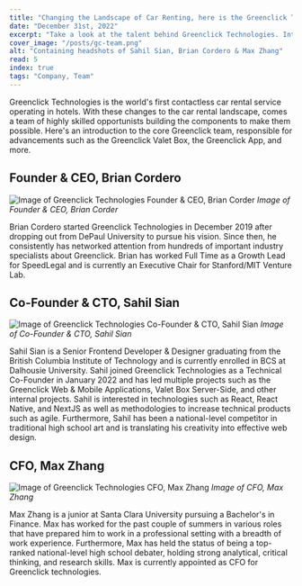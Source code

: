 ```yaml
---
title: "Changing the Landscape of Car Renting, here is the Greenclick Technologies Team."
date: "December 31st, 2022"
excerpt: "Take a look at the talent behind Greenclick Technologies. Introductions to the opportunists behind the worlds 24/7 car rental solution in hotels."
cover_image: "/posts/gc-team.png"
alt: "Containing headshots of Sahil Sian, Brian Cordero & Max Zhang"
read: 5
index: true
tags: "Company, Team"
---
```


Greenclick Technologies is the world's first contactless car rental service operating in hotels. With these changes to the car rental landscape, comes a team of highly skilled opportunists building the components to make them possible. Here's an introduction to the core Greenclick team, responsible for advancements such as the Greenclick Valet Box, the Greenclick App, and more.

## Founder & CEO, Brian Cordero

![Image of Greenclick Technologies Founder & CEO, Brian Corder](/brian.png)
*Image of Founder & CEO, Brian Corder*

Brian Cordero started Greenclick Technologies in December 2019 after dropping out from DePaul University to pursue his vision. Since then, he consistently has networked attention from hundreds of important industry specialists about Greenclick. Brian has worked Full Time as a Growth Lead for SpeedLegal and is currently an Executive Chair for Stanford/MIT Venture Lab.

## Co-Founder & CTO, Sahil Sian

![Image of Greenclick Technologies Co-Founder & CTO, Sahil Sian](/sahil.png)
*Image of Co-Founder & CTO, Sahil Sian*

Sahil Sian is a Senior Frontend Developer & Designer graduating from the British Columbia Institute of Technology and is currently enrolled in BCS at Dalhousie University. Sahil joined Greenclick Technologies as a Technical Co-Founder in January 2022 and has led multiple projects such as the Greenclick Web & Mobile Applications, Valet Box Server-Side, and other internal projects. Sahil is interested in technologies such as React, React Native, and NextJS as well as methodologies to increase technical products such as agile. Furthermore, Sahil has been a national-level competitor in traditional high school art and is translating his creativity into effective web design.

## CFO, Max Zhang

![Image of Greenclick Technologies CFO, Max Zhang](/max.jpg)
*Image of CFO, Max Zhang*

Max Zhang is a junior at Santa Clara University pursuing a Bachelor's in Finance. Max has worked for the past couple of summers in various roles that have prepared him to work in a professional setting with a breadth of work experience. Furthermore, Max has held the status of being a top-ranked national-level high school debater, holding strong analytical, critical thinking, and research skills. Max is currently appointed as CFO for Greenclick technologies.